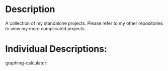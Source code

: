 # Description
A collection of my standalone projects. Please refer to my other repositories to view my more complicated projects.

# Individual Descriptions:
graphing-calculator:
